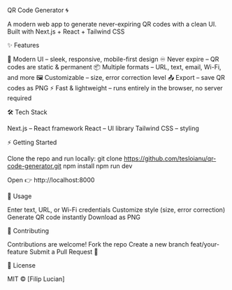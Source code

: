 QR Code Generator 🌀

A modern web app to generate never-expiring QR codes with a clean UI.
Built with Next.js + React + Tailwind CSS

✨ Features

🎨 Modern UI – sleek, responsive, mobile-first design
♾ Never expire – QR codes are static & permanent
📦 Multiple formats – URL, text, email, Wi-Fi, and more
🖼 Customizable –  size, error correction level
📤 Export – save QR codes as PNG
⚡ Fast & lightweight – runs entirely in the browser, no server required

🛠️ Tech Stack

Next.js
 – React framework
React
 – UI library
Tailwind CSS
 – styling

⚡ Getting Started

Clone the repo and run locally:
git clone https://github.com/tesloianu/qr-code-generator.git
npm install
npm run dev

Open 👉 http://localhost:8000

📖 Usage

Enter text, URL, or Wi-Fi credentials
Customize style (size, error correction)
Generate QR code instantly
Download as PNG 


🤝 Contributing

Contributions are welcome!
Fork the repo
Create a new branch feat/your-feature
Submit a Pull Request 🎉

📜 License

MIT © [Filip Lucian]
